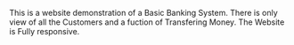 
This is a website demonstration of a Basic Banking System. There is only view of all the Customers and a fuction of Transfering Money. 
The Website is Fully responsive.
